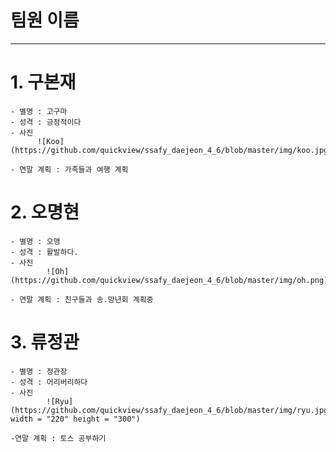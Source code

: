 # 팀원 이름

---
# 1. 구본재 
    - 별명 : 고구마
    - 성격 : 긍정적이다
    - 사진 
          ![Koo](https://github.com/quickview/ssafy_daejeon_4_6/blob/master/img/koo.jpg)
    
    - 연말 계획 : 가족들과 여행 계획


# 2. 오명현 
    - 별명 : 오맹
    - 성격 : 활발하다.
    - 사진 
            ![Oh](https://github.com/quickview/ssafy_daejeon_4_6/blob/master/img/oh.png)
    
    - 연말 계획 : 친구들과 송.망년회 계획중
    

# 3. 류정관 
    - 별명 : 정관장
    - 성격 : 어리버리하다
    - 사진 
            ![Ryu](https://github.com/quickview/ssafy_daejeon_4_6/blob/master/img/ryu.jpg" width = "220" height = "300")
    
    -연말 계획 : 토스 공부하기
